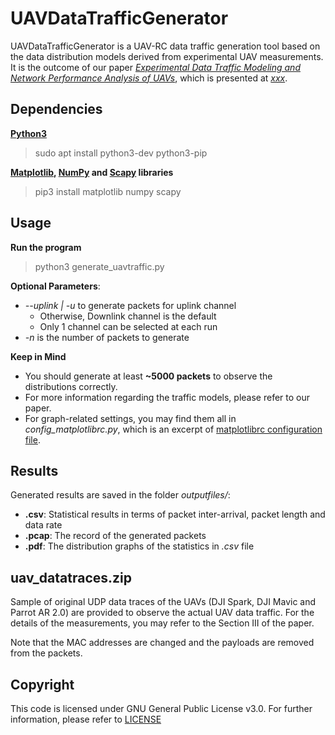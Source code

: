 # UAVDataTrafficGenerator 

UAVDataTrafficGenerator is a UAV-RC data traffic generation tool based on the data distribution models derived from experimental UAV measurements. It is the outcome of our paper *[Experimental Data Traffic Modeling and Network Performance Analysis of UAVs]()*, which is presented at *[xxx]()*. 

## Dependencies
**[Python3](https://www.python.org/download/releases/3.0/)**
> sudo apt install python3-dev python3-pip

**[Matplotlib](https://matplotlib.org/), [NumPy](https://numpy.org/) and [Scapy](https://scapy.net/) libraries**
> pip3 install matplotlib numpy scapy 

## Usage
**Run the program**
> python3 generate_uavtraffic.py

**Optional Parameters**:
- *--uplink | -u* to generate packets for uplink channel
  - Otherwise, Downlink channel is the default
  - Only 1 channel can be selected at each run
- *-n* is the number of packets to generate

**Keep in Mind**
- You should generate at least **~5000 packets** to observe the distributions correctly.
- For more information regarding the traffic models, please refer to our paper.
- For graph-related settings, you may find them all in *config_matplotlibrc.py*, which is an excerpt of [matplotlibrc configuration file](https://matplotlib.org/3.2.1/tutorials/introductory/customizing.html). 

## Results
Generated results are saved in the folder *outputfiles/*:
- **.csv**: Statistical results in terms of packet inter-arrival, packet length and data rate
- **.pcap**: The record of the generated packets
- **.pdf**: The distribution graphs of the statistics in *.csv* file

## uav_datatraces.zip
Sample of original UDP data traces of the UAVs (DJI Spark, DJI Mavic and Parrot AR 2.0) are provided to observe the actual UAV data traffic. For the details of the measurements, you may refer to the Section III of the paper. 

Note that the MAC addresses are changed and the payloads are removed from the packets. 

## Copyright
This code is licensed under GNU General Public License v3.0. For further information, please refer to [LICENSE](LICENSE)
